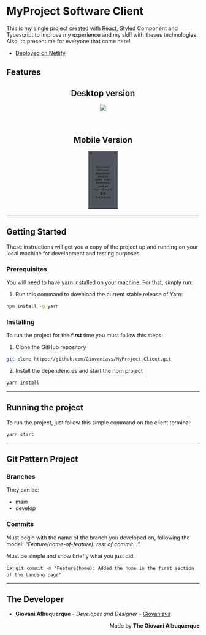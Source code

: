 # MyProject Software Client
This is my single project created with React, Styled Component and Typescript to improve my experience and my skill with theses technologies. Also, to present me for everyone that came here!

- [Deployed on Netlify](https://giovanialbuquerque.site/)

## Features

<h2 align="center"> Desktop version </h2>
<p align="center">
  <img src="./gifs/sample1.gif" width="45%" />
</p>
<br>
<h2 align="center"> Mobile Version </h2>
<p align="center">
  <img src="./gifs/sample2.gif" width="15%" />
</p>

---

## Getting Started
These instructions will get you a copy of the project up and running on your local machine for development and testing purposes.

### Prerequisites
You will need to have yarn installed on your machine. For that, simply run:

1. Run this command to download the current stable release of Yarn:
```bash
npm install -g yarn
```

### Installing
To run the project for the **first** time you must follow this steps:

1. Clone the GitHub repository
```bash
git clone https://github.com/Giovaniavs/MyProject-Client.git
```

2. Install the dependencies and start the npm project
```bash
yarn install
```

---

## Running the project
To run the project, just follow this simple command on the client terminal:

```bash
yarn start
```

---

## Git Pattern Project

### Branches
They can be:
+ main
+ develop

### Commits
Must begin with the name of the branch you developed on, following the model: _“Feature(name-of-feature): rest of commit…”._

Must be simple and show briefly what you just did.

Ex: `git commit -m "Feature(home): Added the home in the first section of the landing page"`


---

## The Developer
* **Giovani Albuquerque** - *Developer and Designer* - [Giovaniavs](https://github.com/Giovaniavs)

<p align="right">
  Made by <b> The Giovani Albuquerque </b>
</p>